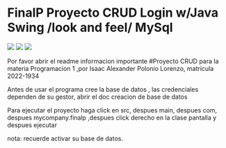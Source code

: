 # FinalP Proyecto CRUD  Login w/Java Swing /look and feel/ MySql
<!------>
![](https://img.shields.io/badge/apache%20netbeans-1B6AC6?style=for-the-badge&logo=apache%20netbeans%20IDE&logoColor=white)
![](https://img.shields.io/badge/Java-ED8B00?style=for-the-badge&logo=openjdk&logoColor=white)
![](https://img.shields.io/badge/MySQL-00000F?style=for-the-badge&logo=mysql&logoColor=white)

Por favor abrir el readme informacion importante 
#Proyecto CRUD para la materia Programacion 1 ,por Isaac Alexander Polonio Lorenzo, matricula 2022-1934

Antes de usar el programa cree la base de datos , las credenciales dependen de su gestor,
abrir el doc creacion de base de datos 

Para ejecutar el proyecto haga click en 
src, despues main, despues com, despues mycompany.finalp ,despues click derecho en la clase pantalla y despues ejecutar

nota: recuerde activar su base de datos.

